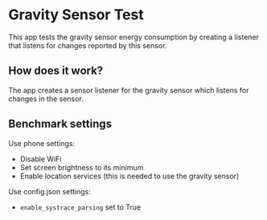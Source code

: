 # Gravity Sensor Test
This app tests the gravity sensor energy consumption by creating a listener that listens for changes reported by this sensor.

## How does it work?
The app creates a sensor listener for the gravity sensor which listens for changes in the sensor.

## Benchmark settings
Use phone settings:
* Disable WiFi
* Set screen brightness to its minimum
* Enable location services (this is needed to use the gravity sensor)

Use config.json settings:
* `enable_systrace_parsing` set to True
